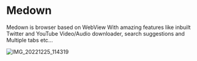 # Medown
Medown is browser based on WebView
With amazing features like inbuilt Twitter and YouTube
Video/Audio downloader, search suggestions and
Multiple tabs etc...

![IMG_20221225_114319](https://user-images.githubusercontent.com/120726367/209459589-4e51d705-46e3-42d8-90dd-fa973a3a8ae2.jpg)





 

